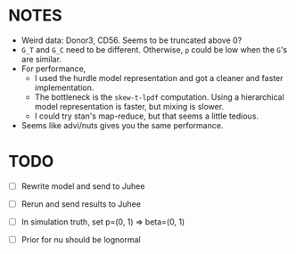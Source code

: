 # NOTES

- Weird data: Donor3, CD56. Seems to be truncated above 0?
- `G_T` and `G_C` need to be different. Otherwise, `p` could be low when
  the `G`'s are similar.
- For performance, 
    - I used the hurdle model representation and got a cleaner 
      and faster implementation.
    - The bottleneck is the `skew-t-lpdf` computation. Using a hierarchical model
      representation is faster, but mixing is slower.
    - I could try stan's map-reduce, but that seems a little tedious.
- Seems like advi/nuts gives you the same performance.

# TODO
- [ ] Rewrite model and send to Juhee
- [ ] Rerun and send results to Juhee
- [ ] In simulation truth, set p=(0, 1) => beta=(0, 1)
- [ ] Prior for nu should be lognormal

